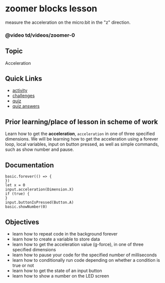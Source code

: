 # zoomer blocks lesson

measure the acceleration on the micro:bit in the "z" direction.

### @video td/videos/zoomer-0

## Topic

Acceleration

## Quick Links

* [activity](/lessons/zoomer/activity)
* [challenges](/lessons/zoomer/challenges)
* [quiz](/lessons/zoomer/quiz)
* [quiz answers](/lessons/zoomer/quiz-answers)

## Prior learning/place of lesson in scheme of work

Learn how to get the **acceleration**, `acceleration` in one of three specified dimensions. We will be learning how to get the acceleration using a forever loop, local variables, input on button pressed, as well as simple commands, such as show number and pause.

## Documentation

```cards
basic.forever(() => {
})
let x = 0
input.acceleration(Dimension.X)
if (true) {
}
input.buttonIsPressed(Button.A)
basic.showNumber(0)
```

## Objectives

* learn how to repeat code in the background forever
* learn how to create a variable to store data
* learn how to get the acceleration value (g-force), in one of three specified dimensions
* learn how to pause your code for the specified number of milliseconds
* learn how to conditionally run code depending on whether a condition is true or not
* learn how to get the state of an input button
* learn how to show a number on the LED screen

